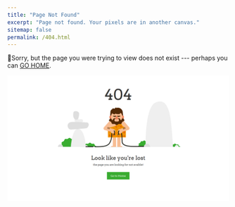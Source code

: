 ```yaml
---
title: "Page Not Found"
excerpt: "Page not found. Your pixels are in another canvas."
sitemap: false
permalink: /404.html
---
```


🤔Sorry, but the page you were trying to view does not exist --- perhaps you can [GO HOME](https://alirezarahimi1393.github.io/).


![Image Alt Text](/images/Error2.png)


<script type="text/javascript">
  var GOOG_FIXURL_LANG = 'en';
  var GOOG_FIXURL_SITE = '{{ site.url }}'
</script>
<script type="text/javascript"
  src="//linkhelp.clients.google.com/tbproxy/lh/wm/fixurl.js">
</script>
